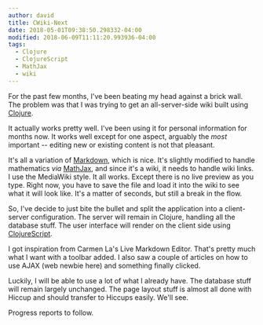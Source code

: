 ```yaml
---
author: david
title: CWiki-Next
date: 2018-05-01T09:38:50.298332-04:00
modified: 2018-06-09T11:11:20.993936-04:00
tags:
  - Clojure
  - ClojureScript
  - MathJax
  - wiki
---
```

For the past few months, I've been beating my head against a brick wall. The problem was that I was trying to get an all-server-side wiki built using [Clojure](https://www.clojure.org).

It actually works pretty well. I've been using it for personal information for months now. It works well except for one aspect, arguably the _most_ important -- editing new or existing content is not that pleasant.

It's all a variation of [Markdown](https://daringfireball.net/projects/markdown/), which is nice. It's slightly modified to handle mathematics _via_ [MathJax](https://www.mathjax.org), and since it's a wiki, it needs to handle wiki links. I use the MediaWiki style. It all works. Except there is no live preview as you type. Right now, you have to save the file and load it into the wiki to see what it will look like. It's a matter of seconds, but still a break in the flow.

So, I've decide to just bite the bullet and split the application into a client-server configuration. The server will remain in Clojure, handling all the database stuff. The user interface will render on the client side using [ClojureScript](https://clojurescript.org).

I got inspiration from Carmen La's Live Markdown Editor. That's pretty much what I want with a toolbar added. I also saw a couple of articles on how to use AJAX (web newbie here) and something finally clicked.

Luckily, I will be able to use a lot of what I already have. The database stuff will remain largely unchanged. The page layout stuff is almost all done with Hiccup and should transfer to Hiccups easily. We'll see.

Progress reports to follow.


